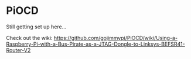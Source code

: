 PiOCD
=====

Still getting set up here...

Check out the wiki: https://github.com/gojimmypi/PiOCD/wiki/Using-a-Raspberry-Pi-with-a-Bus-Pirate-as-a-JTAG-Dongle-to-Linksys-BEFSR41-Router-V2
